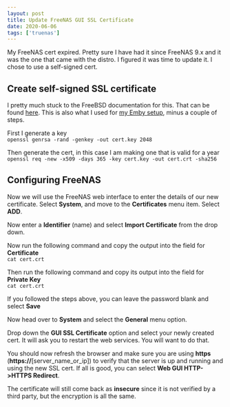 ```yaml
---
layout: post
title: Update FreeNAS GUI SSL Certificate
date: 2020-06-06
tags: ['truenas']
---
```


My FreeNAS cert expired.  Pretty sure I have had it since FreeNAS 9.x and it was the one that came with the distro. I figured it was time to update it. I chose to use a self-signed cert.  

## Create self-signed SSL certificate  
I pretty much stuck to the FreeBSD documentation for this.  That can be found [here](https://www.freebsd.org/doc/handbook/openssl.html). This is also what I used for [my Emby setup](https://tech.brookins.info/2020/03/27/Enable-Emby-over-SSL-with-FreeBSD.html), minus a couple of steps.  

First I generate a key  
`openssl genrsa -rand -genkey -out cert.key 2048`  

Then generate the cert, in this case I am making one that is valid for a year  
`openssl req -new -x509 -days 365 -key cert.key -out cert.crt -sha256` 

## Configuring FreeNAS  
Now we will use the FreeNAS web interface to enter the details of our new certificate. Select **System**, and move to the **Certificates** menu item. Select **ADD**.  
  
Now enter a **Identifier** (name) and select **Import Certificate** from the drop down.  
  
Now run the following command and copy the output into the field for **Certificate**  
``cat cert.crt``  

Then run the following command and copy its output into the field for **Private Key**  
``cat cert.crt`` 

If you followed the steps above, you can leave the password blank and select **Save**  

Now head over to **System** and select the **General** menu option.  

Drop down the **GUI SSL Certificate** option and select your newly created cert. It will ask you to restart the web services. You will want to do that.
  
You should now refresh the browser and make sure you are using **https** (**https://**[server_name_or_ip]) to verify that the server is up and running and using the new SSL cert. If all is good, you can select **Web GUI HTTP->HTTPS Redirect**.  
  
The certificate will still come back as **insecure** since it is not verified by a third party, but the encryption is all the same.
